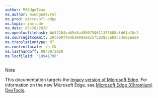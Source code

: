 ```yaml
---
author: MSEdgeTeam
ms.author: msedgedevrel
ms.prod: microsoft-edge
ms.topic: include
ms.date: 07/28/2020
ms.openlocfilehash: bb31204ea69a8a4800794611373608efd61a18e2
ms.sourcegitcommit: 29cbe0f464ba0092e025f502833eb9cc3e02ee89
ms.translationtype: MT
ms.contentlocale: zh-CN
ms.lasthandoff: 08/20/2020
ms.locfileid: "10941796"
---
```

> [!NOTE]
> This documentation targets the [legacy version of Microsoft Edge][MicrosoftSupport44533505].  For information on the new Microsoft Edge, see [Microsoft Edge (Chromium) DevTools][DevtoolsGuideChromium].  

<!-- links -->  

[DevtoolsGuideChromium]: /microsoft-edge/devtools-guide-chromium "Microsoft Edge (Chromium) Developer Tools | Microsoft Docs"  

[MicrosoftSupport44533505]: https://support.microsoft.com/help/4533505 "What is Microsoft Edge Legacy?"  
